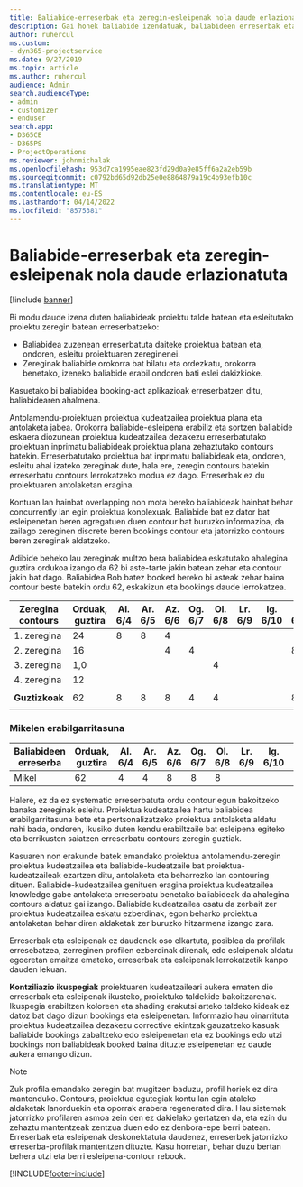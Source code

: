 ```yaml
---
title: Baliabide-erreserbak eta zeregin-esleipenak nola daude erlazionatuta
description: Gai honek baliabide izendatuak, baliabideen erreserbak eta zereginen nola kudeatu eta nola erlazionatzen diren informazioa ematen du.
author: ruhercul
ms.custom:
- dyn365-projectservice
ms.date: 9/27/2019
ms.topic: article
ms.author: ruhercul
audience: Admin
search.audienceType:
- admin
- customizer
- enduser
search.app:
- D365CE
- D365PS
- ProjectOperations
ms.reviewer: johnmichalak
ms.openlocfilehash: 953d7ca1995eae823fd29d0a9e85ff6a2a2eb59b
ms.sourcegitcommit: c0792bd65d92db25e0e8864879a19c4b93efb10c
ms.translationtype: MT
ms.contentlocale: eu-ES
ms.lasthandoff: 04/14/2022
ms.locfileid: "8575381"
---
```

# <a name="resource-bookings-and-how-they-relate-to-task-assignments"></a>Baliabide-erreserbak eta zeregin-esleipenak nola daude erlazionatuta

[!include [banner](../includes/psa-now-project-operations.md)]

Bi modu daude izena duten baliabideak proiektu talde batean eta esleitutako proiektu zeregin batean erreserbatzeko:

- Baliabidea zuzenean erreserbatuta daiteke proiektua batean eta, ondoren, esleitu proiektuaren zereginenei.
- Zereginak baliabide orokorra bat bilatu eta ordezkatu, orokorra benetako, izeneko baliabide erabil ondoren bati eslei dakizkioke. 

Kasuetako bi baliabidea booking-act aplikazioak erreserbatzen ditu, baliabidearen ahalmena.

Antolamendu-proiektuan proiektua kudeatzailea proiektua plana eta antolaketa jabea. Orokorra baliabide-esleipena erabiliz eta sortzen baliabide eskaera diozunean proiektua kudeatzailea dezakezu erreserbatutako proiektuan inprimatu baliabideak proiektua plana zehaztutako contours batekin. Erreserbatutako proiektua bat inprimatu baliabideak eta, ondoren, esleitu ahal izateko zereginak dute, hala ere, zeregin contours batekin erreserbatu contours lerrokatzeko modua ez dago. Erreserbak ez du proiektuaren antolaketan eragina.

Kontuan lan hainbat overlapping non mota bereko baliabideak hainbat behar concurrently lan egin proiektua konplexuak. Baliabide bat ez dator bat esleipenetan beren agregatuen duen contour bat buruzko informazioa, da zailago zereginen discrete beren bookings contour eta jatorrizko contours beren zereginak aldatzeko.

Adibide beheko lau zereginak multzo bera baliabidea eskatutako ahalegina guztira ordukoa izango da 62 bi aste-tarte jakin batean zehar eta contour jakin bat dago. Baliabidea Bob batez booked bereko bi asteak zehar baina contour beste batekin ordu 62, eskakizun eta bookings daude lerrokatzea.

| **Zeregina contours**    | **Orduak, guztira** | Al. 6/4 | Ar. 6/5 | Az. 6/6 | Og. 6/7 | Ol. 6/8 | Lr. 6/9 | Ig. 6/10 | Al. 6/11 | Ar. 6/12 | Az. 6/13 | Og. 6/14 | Ol. 6/15 |
|----------------------|-----------------|--------|--------|--------|--------|--------|--------|---------|---------|---------|---------|---------|---------|
| 1. zeregina               | 24              | 8      | 8      | 4      |        |        |        |         |         |         | 4       |         |         |
| 2. zeregina               | 16              |        |        | 4      | 4      |        |        |         | 8       |         |         |         |         |
| 3. zeregina               | 1,0              |        |        |        |        | 4      |        |         |         | 4       |         | 2       |         |
| 4. zeregina               | 12              |        |        |        |        |        |        |         |         |         | 4       |         | 8       |
|                      |                 |        |        |        |        |        |        |         |         |         |         |         |         |
| **Guztizkoak**           | 62              | 8      | 8      | 8      | 4      | 4      |        |         | 8       | 4       | 8       | 2       | 8       |
|                      |                 |        |        |        |        |        |        |         |         |         |         |

### <a name="bobs-availability"></a>Mikelen erabilgarritasuna
| **Baliabideen erreserba** | **Orduak, guztira** | Al. 6/4 | Ar. 6/5 | Az. 6/6 | Og. 6/7 | Ol. 6/8 | Lr. 6/9 | Ig. 6/10 | Al. 6/11 | Ar. 6/12 | Az. 6/13 | Og. 6/14 | Ol. 6/15 |
|------------------------|-----------------|--------|--------|--------|--------|--------|--------|---------|---------|---------|---------|---------|---------|
| Mikel                    | 62              | 4      | 4      | 8      | 8      | 8      |        |         | 4       | 4       | 8       | 8       | 6       |

Halere, ez da ez systematic erreserbatuta ordu contour egun bakoitzeko banaka zereginak esleitu. Proiektua kudeatzailea hartu baliabidea erabilgarritasuna bete eta pertsonalizatzeko proiektua antolaketa aldatu nahi bada, ondoren, ikusiko duten kendu erabiltzaile bat esleipena egiteko eta berrikusten saiatzen erreserbatu contours zeregin guztiak.

Kasuaren non erakunde batek emandako proiektua antolamendu-zeregin proiektua kudeatzailea eta baliabide-kudeatzaile bat proiektua-kudeatzaileak ezartzen ditu, antolaketa eta beharrezko lan contouring dituen. Baliabide-kudeatzailea genituen eragina proiektua kudeatzailea knowledge gabe antolaketa erreserbatu benetako baliabideak da ahalegina contours aldatuz gai izango. Baliabide kudeatzailea osatu da zerbait zer proiektua kudeatzailea eskatu ezberdinak, egon beharko proiektua antolaketan behar diren aldaketak zer buruzko hitzarmena izango zara.

Erreserbak eta esleipenak ez daudenek oso elkartuta, posiblea da profilak erresebatzea, zerreginen profilen ezberdinak direnak, edo esleipenak aldatu egoeretan emaitza emateko, erreserbak eta esleipenak lerrokatzetik kanpo dauden lekuan.

**Kontziliazio ikuspegiak** proiektuaren kudeatzaileari aukera ematen dio erreserbak eta esleipenak ikusteko, proiektuko taldekide bakoitzarenak. Ikuspegia erabiltzen koloreen eta shading erakutsi arteko taldeko kideak ez datoz bat dago dizun bookings eta esleipenetan. Informazio hau oinarrituta proiektua kudeatzailea dezakezu corrective ekintzak gauzatzeko kasuak baliabide bookings zabaltzeko edo esleipenetan eta ez bookings edo utzi bookings non baliabideak booked baina dituzte esleipenetan ez daude aukera emango dizun.

> [!NOTE]
> Zuk profila emandako zeregin bat mugitzen baduzu, profil horiek ez dira mantenduko. Contours, proiektua egutegiak kontu lan egin ataleko aldaketak lanorduekin eta oporrak arabera regenerated dira. Hau sistemak jatorrizko profilaren asmoa zein den ez dakielako gertatzen da, eta ezin du zehaztu mantentzeak zentzua duen edo ez denbora-epe berri batean. Erreserbak eta esleipenak deskonektatuta daudenez, erreserbek jatorrizko erreserba-profilak mantentzen dituzte. Kasu horretan, behar duzu bertan behera utzi eta berri esleipena-contour rebook.



[!INCLUDE[footer-include](../includes/footer-banner.md)]
